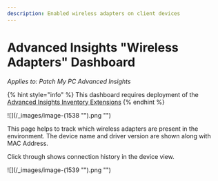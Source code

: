```yaml
---
description: Enabled wireless adapters on client devices
---
```


# Advanced Insights "Wireless Adapters" Dashboard

_Applies to: Patch My PC Advanced Insights_

{% hint style="info" %}
This dashboard requires deployment of the [Advanced Insights Inventory Extensions](../../advanced-insights-inventory-extensions/)
{% endhint %}

![](/_images/image-(1538 "").png "")

This page helps to track which wireless adapters are present in the environment. The device name and driver version are shown along with MAC Address.&#x20;

Click through shows connection history in the device view.

![](/_images/image-(1539 "").png "")
